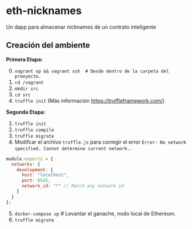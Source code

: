 # eth-nicknames
Un dapp para almacenar nicknames de un contrato inteligente

## Creación del ambiente
**Primera Etapa:**

0. `vagrant up && vagrant ssh  # Desde dentro de la carpeta del proeyecto.`
1. `cd /vagrant`
2. `mkdir src`
3. `cd src`
4. `truffle init`  (Más información https://truffleframework.com/)

**Segunda Etapa:**

1. `truffle init`
2. `truffle compile`
3. `truffle migrate`
4. Modifcar el archivo `truffle.js` para corregir el error `Error: No network specified. Cannot determine current network.`.
```javascript
module.exports = {
  networks: {
    development: {
      host: "localhost",
      port: 8545,
      network_id: "*" // Match any network id
    }
  }
}; 
```
5. `docker-compose up`  # Levantar el ganache, nodo local de Ethereum.
6. `truffle migrate`

